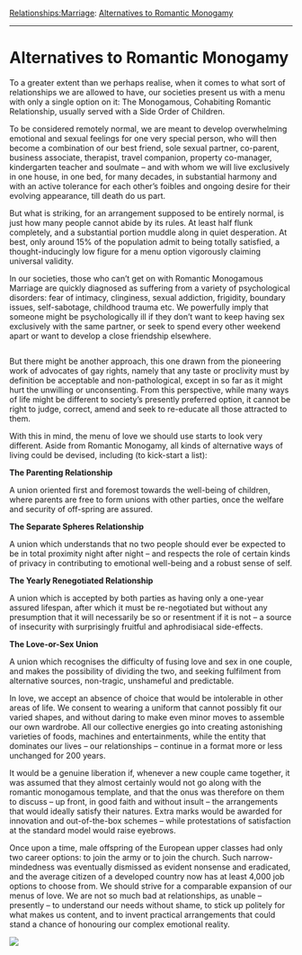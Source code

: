 [Relationships:](https://www.theschooloflife.com/thebookoflife/category/relationships/)[Marriage](https://www.theschooloflife.com/thebookoflife/category/relationships/marriage/): [Alternatives to Romantic Monogamy](https://www.theschooloflife.com/thebookoflife/alternatives-to-romantic-monogamy/)

* * *

# Alternatives to Romantic Monogamy

To a greater extent than we perhaps realise, when it comes to what sort of relationships we are allowed to have, our societies present us with a menu with only a single option on it: The Monogamous, Cohabiting Romantic Relationship, usually served with a Side Order of Children.

To be considered remotely normal, we are meant to develop overwhelming emotional and sexual feelings for one very special person, who will then become a combination of our best friend, sole sexual partner, co-parent, business associate, therapist, travel companion, property co-manager, kindergarten teacher and soulmate – and with whom we will live exclusively in one house, in one bed, for many decades, in substantial harmony and with an active tolerance for each other’s foibles and ongoing desire for their evolving appearance, till death do us part.

But what is striking, for an arrangement supposed to be entirely normal, is just how many people cannot abide by its rules. At least half flunk completely, and a substantial portion muddle along in quiet desperation. At best, only around 15% of the population admit to being totally satisfied, a thought-inducingly low figure for a menu option vigorously claiming universal validity.

In our societies, those who can’t get on with Romantic Monogamous Marriage are quickly diagnosed as suffering from a variety of psychological disorders: fear of intimacy, clinginess, sexual addiction, frigidity, boundary issues, self-sabotage, childhood trauma etc. We powerfully imply that someone might be psychologically ill if they don’t want to keep having sex exclusively with the same partner, or seek to spend every other weekend apart or want to develop a close friendship elsewhere.

<figure class="aligncenter"><img src="https://www.theschooloflife.com/thebookoflife/wp-content/uploads/2019/07/columbus90.jpeg" alt="" class="wp-image-23493" srcset="https://www.theschooloflife.com/thebookoflife/wp-content/uploads/2019/07/columbus90.jpeg 1000w, https://www.theschooloflife.com/thebookoflife/wp-content/uploads/2019/07/columbus90-300x200.jpeg 300w, https://www.theschooloflife.com/thebookoflife/wp-content/uploads/2019/07/columbus90-768x512.jpeg 768w" sizes="(max-width: 1000px) 100vw, 1000px"></figure>

But there might be another approach, this one drawn from the pioneering work of advocates of gay rights, namely that any taste or proclivity must by definition be acceptable and non-pathological, except in so far as it might hurt the unwilling or unconsenting. From this perspective, while many ways of life might be different to society’s presently preferred option, it cannot be right to judge, correct, amend and seek to re-educate all those attracted to them.&nbsp;

With this in mind, the menu of love we should use starts to look very different. Aside from Romantic Monogamy, all kinds of alternative ways of living could be devised, including (to kick-start a list):

**The Parenting Relationship**

A union oriented first and foremost towards the well-being of children, where parents are free to form unions with other parties, once the welfare and security of off-spring are assured.

**The Separate Spheres Relationship**

A union which understands that no two people should ever be expected to be in total proximity night after night – and respects the role of certain kinds of privacy in contributing to emotional well-being and a robust sense of self.

**The Yearly Renegotiated Relationship**

A union which is accepted by both parties as having only a one-year assured lifespan, after which it must be re-negotiated but without any presumption that it will necessarily be so or resentment if it is not – a source of insecurity with surprisingly fruitful and aphrodisiacal side-effects.

**The Love-or-Sex Union**

A union which recognises the difficulty of fusing love and sex in one couple, and makes the possibility of dividing the two, and seeking fulfilment from alternative sources, non-tragic, unshameful and predictable.&nbsp;

In love, we accept an absence of choice that would be intolerable in other areas of life. We consent to wearing a uniform that cannot possibly fit our varied shapes, and without daring to make even minor moves to assemble our own wardrobe. All our collective energies go into creating astonishing varieties of foods, machines and entertainments, while the entity that dominates our lives – our relationships – continue in a format more or less unchanged for 200 years.

It would be a genuine liberation if, whenever a new couple came together, it was assumed that they almost certainly would not go along with the romantic monogamous template, and that the onus was therefore on them to discuss – up front, in good faith and without insult – the arrangements that would ideally satisfy their natures. Extra marks would be awarded for innovation and out-of-the-box schemes – while protestations of satisfaction at the standard model would raise eyebrows.

Once upon a time, male offspring of the European upper classes had only two career options: to join the army or to join the church. Such narrow-mindedness was eventually dismissed as evident nonsense and eradicated, and the average citizen of a developed country now has at least 4,000 job options to choose from. We should strive for a comparable expansion of our menus of love. We are not so much bad at relationships, as unable – presently – to understand our needs without shame, to stick up politely for what makes us content, and to invent practical arrangements that could stand a chance of honouring our complex emotional reality.

[![](https://img.youtube.com/vi/0yhVV0oBPdg/0.jpg)](https://www.youtube.com/embed/0yhVV0oBPdg '')
